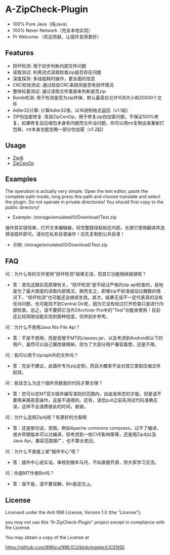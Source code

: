 # A-ZipCheck-Plugin

- 100% Pure Java（纯Java）
- 100% Never Network（完全本地实现）
- Pr Welcome.（欢迎贡献，让插件变得更好）

## Features

- 损坏检测: 用于初步判断内部文件问题
- 读取测试: 利用流式读取检查zip是否存在问题
- 深度探测: 多线程耗时操作，更全面的信息
- CRC校验测试: 通过校验CRC来探测是否有损坏情况
- 整体标基测试: 通过读取文件尾部来判断是否zip
- Bomb检测: 用于检测是否为zip炸弹，默认最高仅允许1GB大小和20000个文件
- Adler32计算: 计算Adler32值，以16进制格式返回（v1.1起）
- ZIP伪加密修复: 改自ZipCenOp，用于修复zip伪加密问题，不保证100%修复，如果修复后压缩包本身有问题而文件没问题，你可以用mt复制出来重新打包嘛，mt本身也能忽略一部分伪加密（v1.2起）

## Usage

- [Zip4j](https://github.com/srikanth-lingala/zip4j)
- [ZipCenOp](https://github.com/442048209as/ZipCenOp)

## Examples

The operation is actually very simple. Open the text editor, paste the complete path inside, long press this path and choose translate and select the plugin. Do not operate in private directories! You should first copy to the public directory!
- Example: /storage/emulated/0/Download/Test.zip

操作其实很简单，打开文本编辑器，将完整路径粘贴在内部，长按它使用翻译并选择该插件即可。请勿在私有目录操作！应先复制到公共目录！
- 示例: /storage/emulated/0/Download/Test.zip

## FAQ

问：为什么有的文件使用“损坏检测”结果无误，而其它功能相继报错呢？
- 答：首先这跟实现原理有关，“损坏检测”是不经过严格的zip api检查的，目地是为了最大限度的读取内部情况，换而言之，即使zip不标准或动过魔数的情况下，“损坏检测”也可能还会继续生效。其次，结果无误不一定代表真的没有任何问题，也可能找不到Central Dir呢，因为它没有经过打开检查只是进行内部检查。总之，请不要把它当作ZArchiver Pro中的“Test”功能来使用！目前还比较简陋没能实现到那种程度，仅供初步参考。

问：为什么不使用Java Nio File Api？
- 答：不是不想用，而是受限于MT的classes.jar，以及考虑到Android8以下的用户，虽然可以自己魔改替换掉，但为了大部分用户兼容着想，还是不用。

问：我可以用于zip/apk外的文件吗？
- 答：完全不建议，此插件专为zip定制，而且大概率不会对其它类型压缩文件起效。

问：我该怎么为这个插件贡献我的代码才算合理？
- 答：您可以在MT官方插件编写准则的范围内，自由发挥您的才能。但是请不要用来搞恶意操作，这是不道德的。还有，请您pull之前先测试代码准确无误，这样不会浪费彼此的时间，谢谢。

问：为什么选用Zip4j呢？有更好的方案啊
- 答：还是那句话，受限。例如Apache commons compress，过不了编译，或许早期版本可以过编译，但考虑到一些CVE影响等等，还是用Zip4j以及Java Api，兼容范围够广，也不算太老旧。

问：为什么不直接上架“插件中心”呢？
- 答：插件中心说实话，审核到猴年马月，不如直接开源，供大家学习交流。

问：你是MT作者Bin吗？
- 答：我不是。请不要误解。Bin是这位[→](https://github.com/L-JINBIN)。

## License

Licensed under the Anti 996 License, Version 1.0 (the "License");

you may not use this "A-ZipCheck-Plugin" project except in compliance with the License.

You may obtain a copy of the License at

https://github.com/996icu/996.ICU/blob/master/LICENSE
